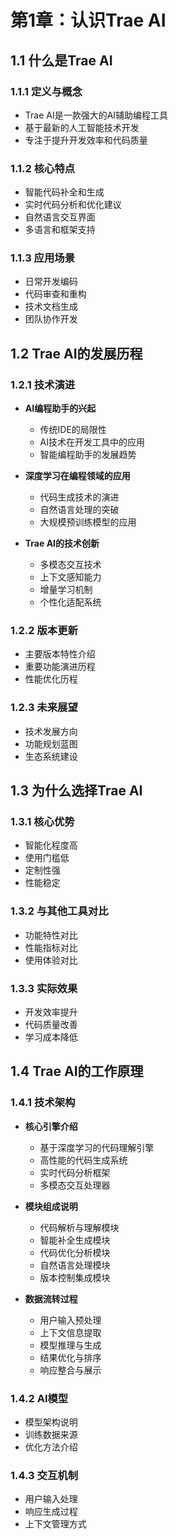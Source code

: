 # 第1章：认识Trae AI

## 1.1 什么是Trae AI

### 1.1.1 定义与概念
- Trae AI是一款强大的AI辅助编程工具
- 基于最新的人工智能技术开发
- 专注于提升开发效率和代码质量

### 1.1.2 核心特点
- 智能代码补全和生成
- 实时代码分析和优化建议
- 自然语言交互界面
- 多语言和框架支持

### 1.1.3 应用场景
- 日常开发编码
- 代码审查和重构
- 技术文档生成
- 团队协作开发

## 1.2 Trae AI的发展历程

### 1.2.1 技术演进
- **AI编程助手的兴起**
  - 传统IDE的局限性
  - AI技术在开发工具中的应用
  - 智能编程助手的发展趋势

- **深度学习在编程领域的应用**
  - 代码生成技术的演进
  - 自然语言处理的突破
  - 大规模预训练模型的应用

- **Trae AI的技术创新**
  - 多模态交互技术
  - 上下文感知能力
  - 增量学习机制
  - 个性化适配系统

### 1.2.2 版本更新
- 主要版本特性介绍
- 重要功能演进历程
- 性能优化历程

### 1.2.3 未来展望
- 技术发展方向
- 功能规划蓝图
- 生态系统建设

## 1.3 为什么选择Trae AI

### 1.3.1 核心优势
- 智能化程度高
- 使用门槛低
- 定制性强
- 性能稳定

### 1.3.2 与其他工具对比
- 功能特性对比
- 性能指标对比
- 使用体验对比

### 1.3.3 实际效果
- 开发效率提升
- 代码质量改善
- 学习成本降低

## 1.4 Trae AI的工作原理

### 1.4.1 技术架构
- **核心引擎介绍**
  - 基于深度学习的代码理解引擎
  - 高性能的代码生成系统
  - 实时代码分析框架
  - 多模态交互处理器

- **模块组成说明**
  - 代码解析与理解模块
  - 智能补全生成模块
  - 代码优化分析模块
  - 自然语言处理模块
  - 版本控制集成模块

- **数据流转过程**
  - 用户输入预处理
  - 上下文信息提取
  - 模型推理与生成
  - 结果优化与排序
  - 响应整合与展示

### 1.4.2 AI模型
- 模型架构说明
- 训练数据来源
- 优化方法介绍

### 1.4.3 交互机制
- 用户输入处理
- 响应生成过程
- 上下文管理方式